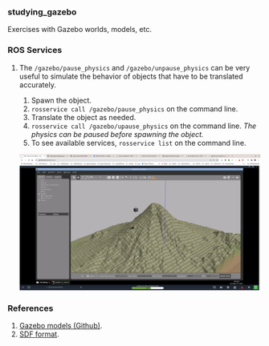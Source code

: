 ### studying_gazebo

Exercises with Gazebo worlds, models, etc.

### ROS Services

1. The `/gazebo/pause_physics` and `/gazebo/unpause_physics` can be very useful to simulate the behavior of objects that have to be translated accurately.
   1. Spawn the object.
   2. `rosservice call /gazebo/pause_physics` on the command line.
   3. Translate the object as needed.
   4. `rosservice call /gazebo/upause_physics` on the command line. _The physics can be paused before spawning the object._
   5. To see available services, `rosservice list` on the command line.

   ![Box over Mount St.Helens](assets/box-over-mt-saint-helens.png)  

### References

1. [Gazebo models (Github)](https://github.com/osrf/gazebo_models).
2. [SDF format](http://sdformat.org/spec?elem=geometry).

